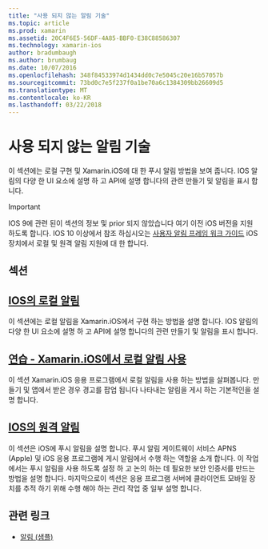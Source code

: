 ```yaml
---
title: "사용 되지 않는 알림 기술"
ms.topic: article
ms.prod: xamarin
ms.assetid: 20C4F6E5-56DF-4A85-BBF0-E38C88586307
ms.technology: xamarin-ios
author: bradumbaugh
ms.author: brumbaug
ms.date: 10/07/2016
ms.openlocfilehash: 348f84533974d1434dd0c7e5045c20e16b57057b
ms.sourcegitcommit: 73bd0c7e5f237f0a1be70a6c1384309bb26609d5
ms.translationtype: MT
ms.contentlocale: ko-KR
ms.lasthandoff: 03/22/2018
---
```

# <a name="deprecated-notification-technologies"></a>사용 되지 않는 알림 기술

이 섹션에는 로컬 구현 및 Xamarin.iOS에 대 한 푸시 알림 방법을 보여 줍니다. IOS 알림의 다양 한 UI 요소에 설명 하 고 API에 설명 합니다의 관련 만들기 및 알림을 표시 합니다.

> [!IMPORTANT]
> IOS 9에 관련 된이 섹션의 정보 및 prior 되지 않았습니다 여기 이전 iOS 버전을 지원 하도록 합니다. IOS 10 이상에서 참조 하십시오는 [사용자 알림 프레임 워크 가이드](~/ios/platform/user-notifications/index.md) iOS 장치에서 로컬 및 원격 알림 지원에 대 한 합니다.




## <a name="sections"></a>섹션

<a name="Local Notifications In iOS" />

##  <a name="local-notifications-in-ioslocal-notifications-in-iosmd"></a>[IOS의 로컬 알림](local-notifications-in-ios.md)

이 섹션에는 로컬 알림을 Xamarin.iOS에서 구현 하는 방법을 설명 합니다. IOS 알림의 다양 한 UI 요소에 설명 하 고 API에 설명 합니다의 관련 만들기 및 알림을 표시 합니다.

<a name="Local Notifications Walkthrough" />

##  <a name="walkthrough---using-local-notifications-in-xamarinioslocal-notifications-in-ios-walkthroughmd"></a>[연습 - Xamarin.iOS에서 로컬 알림 사용](local-notifications-in-ios-walkthrough.md)

이 섹션 Xamarin.iOS 응용 프로그램에서 로컬 알림을 사용 하는 방법을 살펴봅니다. 만들기 및 앱에서 받은 경우 경고를 팝업 됩니다 나타내는 알림을 게시 하는 기본적인을 설명 합니다.

<a name="Remote Notifications In iOS" />

##  <a name="remote-notifications-in-iosremote-notifications-in-iosmd"></a>[IOS의 원격 알림](remote-notifications-in-ios.md)

이 섹션은 iOS에 푸시 알림을 설명 합니다. 푸시 알림 게이트웨이 서비스 APNS (Apple) 및 iOS 응용 프로그램에 게시 알림에서 수행 하는 역할을 소개 합니다. 이 작업에서는 푸시 알림을 사용 하도록 설정 하 고 논의 하는 데 필요한 보안 인증서를 만드는 방법을 설명 합니다. 마지막으로이 섹션은 응용 프로그램 서버에 클라이언트 모바일 장치를 추적 하기 위해 수행 해야 하는 관리 작업 중 일부 설명 합니다.

## <a name="related-links"></a>관련 링크

- [알림 (샘플)](https://developer.xamarin.com/samples/monotouch/Notifications/)
